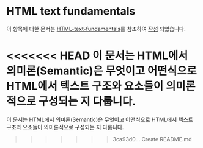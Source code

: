 # HTML text fundamentals

이 항목에 대한 문서는 [HTML-text-fundamentals](https://developer.mozilla.org/ko/docs/Learn/HTML/Introduction_to_HTML/HTML_text_fundamentals)를 참조하여 [작성](https://www.notion.so/HTML-HTML-HTML-text-fundamentals-2c641641581a4dc58f552cbd445c1c23) 되었습니다.

<<<<<<< HEAD
이 문서는 HTML에서 의미론(Semantic)은 무엇이고 어떤식으로 HTML에서 텍스트 구조와 요소들이 의미론적으로 구성되는 지 다룹니다.
=======
이 문서는 HTML에서 의미론(Semantic)은 무엇이고 어떤식으로 HTML에서 텍스트 구조와 요소들이 의미론적으로 구성되는 지 다룹니다.
>>>>>>> 3ca93d0... Create README.md
